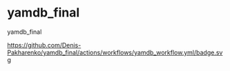 # yamdb_final
yamdb_final

https://github.com/Denis-Pakharenko/yamdb_final/actions/workflows/yamdb_workflow.yml/badge.svg